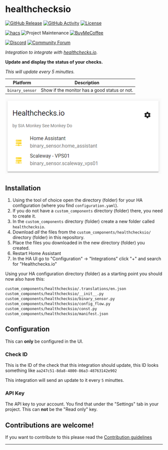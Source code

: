 # healthchecksio

[![GitHub Release][releases-shield]][releases]
[![GitHub Activity][commits-shield]][commits]
[![License][license-shield]](LICENSE.md)

[![hacs][hacsbadge]](hacs)
![Project Maintenance][maintenance-shield]
[![BuyMeCoffee][buymecoffeebadge]][buymecoffee]

[![Discord][discord-shield]][discord]
[![Community Forum][forum-shield]][forum]

_Integration to integrate with [healthchecks.io][healthchecksio]._

**Update and display the status of your checks.**

_This will update every 5 minuttes._

Platform | Description
-- | --
`binary_sensor` | Show if the monitor has a good status or not.

![example][exampleimg]

## Installation

1. Using the tool of choice open the directory (folder) for your HA configuration (where you find `configuration.yaml`).
2. If you do not have a `custom_components` directory (folder) there, you need to create it.
3. In the `custom_components` directory (folder) create a new folder called `healthchecksio`.
4. Download _all_ the files from the `custom_components/healthchecksio/` directory (folder) in this repository.
5. Place the files you downloaded in the new directory (folder) you created.
6. Restart Home Assistant
7. In the HA UI go to "Configuration" -> "Integrations" click "+" and search for "Healthchecks.io"

Using your HA configuration directory (folder) as a starting point you should now also have this:

```text
custom_components/healthchecksio/.translations/en.json
custom_components/healthchecksio/__init__.py
custom_components/healthchecksio/binary_sensor.py
custom_components/healthchecksio/config_flow.py
custom_components/healthchecksio/const.py
custom_components/healthchecksio/manifest.json
```

## Configuration

This can **only** be configured in the UI.

### Check ID

This is the ID of the check that this integration should update, this ID looks something like `aa247c51-8da8-4800-86a3-48763142e902`

This integration will send an update to it every `5` minuttes.

### API Key

The API key to your account.
You find that under the "Settings" tab in your project.
This can **not** be the "Read only" key.


## Contributions are welcome!

If you want to contribute to this please read the [Contribution guidelines](CONTRIBUTING.md)

***

[healthchecksio]: https://healthchecks.io
[buymecoffee]: https://www.buymeacoffee.com/ludeeus
[buymecoffeebadge]: https://img.shields.io/badge/buy%20me%20a%20coffee-donate-yellow.svg?style=for-the-badge
[commits-shield]: https://img.shields.io/github/commit-activity/y/custom-components/healthchecksio.svg?style=for-the-badge
[commits]: https://github.com/custom-components/healthchecksio/commits/master
[hacs]: https://github.com/custom-components/hacs
[hacsbadge]: https://img.shields.io/badge/HACS-Default-orange.svg?style=for-the-badge
[discord]: https://discord.gg/Qa5fW2R
[discord-shield]: https://img.shields.io/discord/330944238910963714.svg?style=for-the-badge
[exampleimg]: example.png
[forum-shield]: https://img.shields.io/badge/community-forum-brightgreen.svg?style=for-the-badge
[forum]: https://community.home-assistant.io/
[license-shield]: https://img.shields.io/github/license/custom-components/healthchecksio.svg?style=for-the-badge
[maintenance-shield]: https://img.shields.io/badge/maintainer-Joakim%20Sørensen%20%40ludeeus-blue.svg?style=for-the-badge
[releases-shield]: https://img.shields.io/github/release/custom-components/healthchecksio.svg?style=for-the-badge
[releases]: https://github.com/custom-components/healthchecksio/releases

